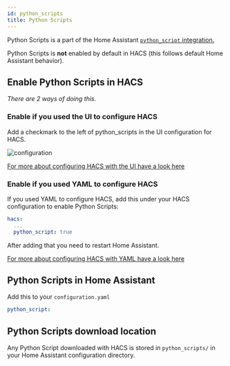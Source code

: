 ```yaml
---
id: python_scripts
title: Python Scripts
---
```


Python Scripts is a part of the Home Assistant [`python_script` integration.](https://www.home-assistant.io/integrations/python_script/)

Python Scripts is **not** enabled by default in HACS (this follows default Home Assistant behavior).

## Enable Python Scripts in HACS

_There are 2 ways of doing this._

### Enable if you used the UI to configure HACS

Add a checkmark to the left of python_scripts in the UI configuration for HACS.

![configuration](/img/conf4.png)

[For more about configuring HACS with the UI have a look here](configuration/basic.md)

### Enable if you used YAML to configure HACS

If you used YAML to configure HACS, add this under your HACS configuration to enable Python Scripts:

```yaml
hacs:
  ...
  python_script: true
```

After adding that you need to restart Home Assistant.

[For more about configuring HACS with YAML have a look here](configuration/legacy.md)

## Python Scripts in Home Assistant

Add this to your `configuration.yaml`

```yaml
python_script:
```

## Python Scripts download location

Any Python Script downloaded with HACS is stored in `python_scripts/` in your Home Assistant configuration directory.

